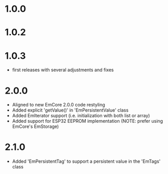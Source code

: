 # 1.0.0
# 1.0.2
# 1.0.3
- first releases with several adjustments and fixes

# 2.0.0
- Aligned to new EmCore 2.0.0 code restyling
- Added explicit 'getValue()' in 'EmPersistentValue' class 
- Added EmIterator support (i.e. initialization with both list or array)
- Added support for ESP32 EEPROM implementation (NOTE: prefer using EmCore's EmStorage)

# 2.1.0
- Added 'EmPersistentTag' to support a persistent value in the 'EmTags' class

